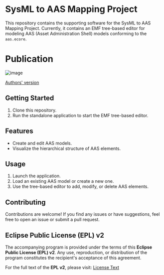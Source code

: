 # SysML to AAS Mapping Project

This repository contains the supporting software for the SysML to AAS Mapping Project.
Currently, it contains an EMF tree-based editor for modeling AAS (Asset Administration Shell) models conforming to the `aas.ecore`.


# Publication

![image](https://github.com/jku-win-se/sysmlv2-aas-mapping/assets/925612/bcc15560-04e9-4dd3-b3d0-36a2643dad36)

[Authors' version](https://epub.jku.at/obvulioa/content/pageview/9826739)

## Getting Started

1. Clone this repository.
2. Run the standalone application to start the EMF tree-based editor.

## Features

- Create and edit AAS models.
- Visualize the hierarchical structure of AAS elements.

## Usage

1. Launch the application.
2. Load an existing AAS model or create a new one.
3. Use the tree-based editor to add, modify, or delete AAS elements.

## Contributing

Contributions are welcome! If you find any issues or have suggestions, feel free to open an issue or submit a pull request.


## Eclipse Public License (EPL) v2

The accompanying program is provided under the terms of this **Eclipse Public License (EPL) v2**. Any use, reproduction, or distribution of the program constitutes the recipient's acceptance of this agreement.

For the full text of the **EPL v2**, please visit: [License Text](https://www.eclipse.org/legal/epl-2.0/)
